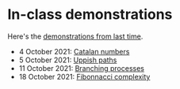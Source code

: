# In-class demonstrations

Here's the [demonstrations from last time](../2019/demos/index.html).

- 4 October 2021: [Catalan numbers](Catalan_numbers.ipynb)
- 5 October 2021: [Uppish paths](Uppish_paths.ipynb)
- 11 October 2021: [Branching processes](Branching_processes.ipynb)
- 18 October 2021: [Fibonnacci complexity](Fibonnacci_complexity.ipynb)
